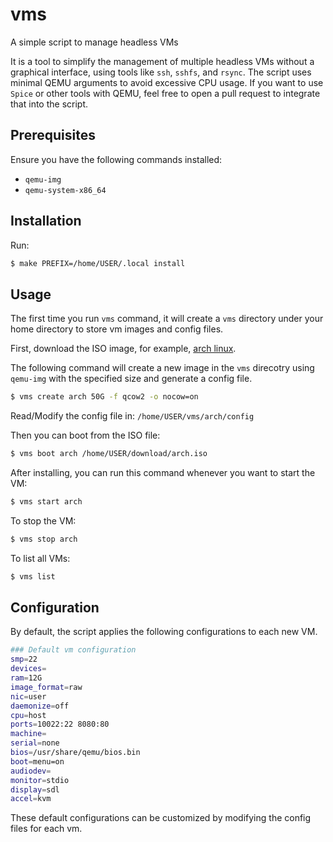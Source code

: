 # vms

A simple script to manage headless VMs

It is a tool to simplify the management of multiple headless VMs without a
graphical interface, using tools like `ssh`, `sshfs`, and `rsync`. The script
uses minimal QEMU arguments to avoid excessive CPU usage. If you want to use 
`Spice` or other tools with QEMU, feel free to open a pull request to integrate
that into the script.

## Prerequisites

Ensure you have the following commands installed:

- `qemu-img`
- `qemu-system-x86_64`

## Installation

Run:

```sh
$ make PREFIX=/home/USER/.local install  
```

## Usage

The first time you run `vms` command, it will create a `vms` directory under
your home directory to store vm images and config files.

First, download the ISO image, for example, [arch linux](https://archlinux.org/download/). 

The following command will create a new image in the `vms` direcotry using `qemu-img`
with the specified size and generate a config file.


```sh
$ vms create arch 50G -f qcow2 -o nocow=on 
```

Read/Modify the config file in: `/home/USER/vms/arch/config`

Then you can boot from the ISO file:

```sh
$ vms boot arch /home/USER/download/arch.iso
```

After installing, you can run this command whenever you want to start the VM:

```sh
$ vms start arch 
```

To stop the VM:

```sh
$ vms stop arch 
```

To list all VMs:

```sh
$ vms list 
```

## Configuration

By default, the script applies the following configurations to each new VM.

```sh
### Default vm configuration
smp=22
devices=
ram=12G
image_format=raw
nic=user
daemonize=off
cpu=host
ports=10022:22 8080:80
machine=
serial=none
bios=/usr/share/qemu/bios.bin
boot=menu=on
audiodev=
monitor=stdio
display=sdl
accel=kvm

```

These default configurations can be customized by modifying the config files for each vm.
